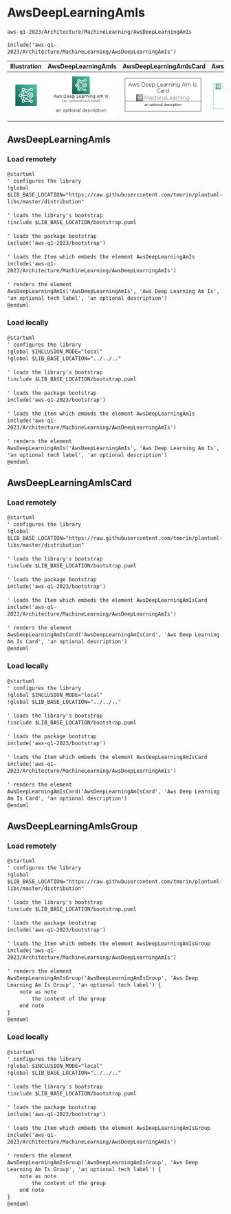 # AwsDeepLearningAmIs


```text
aws-q1-2023/Architecture/MachineLearning/AwsDeepLearningAmIs
```

```text
include('aws-q1-2023/Architecture/MachineLearning/AwsDeepLearningAmIs')
```



| Illustration | AwsDeepLearningAmIs | AwsDeepLearningAmIsCard | AwsDeepLearningAmIsGroup |
| :---: | :---: | :---: | :---: |
| ![illustration for Illustration](../../../aws-q1-2023/Architecture/MachineLearning/AwsDeepLearningAmIs.png) | ![illustration for AwsDeepLearningAmIs](../../../aws-q1-2023/Architecture/MachineLearning/AwsDeepLearningAmIs.Local.png) | ![illustration for AwsDeepLearningAmIsCard](../../../aws-q1-2023/Architecture/MachineLearning/AwsDeepLearningAmIsCard.Local.png) | ![illustration for AwsDeepLearningAmIsGroup](../../../aws-q1-2023/Architecture/MachineLearning/AwsDeepLearningAmIsGroup.Local.png) |




## AwsDeepLearningAmIs

### Load remotely
```plantuml
@startuml
' configures the library
!global $LIB_BASE_LOCATION="https://raw.githubusercontent.com/tmorin/plantuml-libs/master/distribution"

' loads the library's bootstrap
!include $LIB_BASE_LOCATION/bootstrap.puml

' loads the package bootstrap
include('aws-q1-2023/bootstrap')

' loads the Item which embeds the element AwsDeepLearningAmIs
include('aws-q1-2023/Architecture/MachineLearning/AwsDeepLearningAmIs')

' renders the element
AwsDeepLearningAmIs('AwsDeepLearningAmIs', 'Aws Deep Learning Am Is', 'an optional tech label', 'an optional description')
@enduml
```

### Load locally
```plantuml
@startuml
' configures the library
!global $INCLUSION_MODE="local"
!global $LIB_BASE_LOCATION="../../.."

' loads the library's bootstrap
!include $LIB_BASE_LOCATION/bootstrap.puml

' loads the package bootstrap
include('aws-q1-2023/bootstrap')

' loads the Item which embeds the element AwsDeepLearningAmIs
include('aws-q1-2023/Architecture/MachineLearning/AwsDeepLearningAmIs')

' renders the element
AwsDeepLearningAmIs('AwsDeepLearningAmIs', 'Aws Deep Learning Am Is', 'an optional tech label', 'an optional description')
@enduml
```

## AwsDeepLearningAmIsCard

### Load remotely
```plantuml
@startuml
' configures the library
!global $LIB_BASE_LOCATION="https://raw.githubusercontent.com/tmorin/plantuml-libs/master/distribution"

' loads the library's bootstrap
!include $LIB_BASE_LOCATION/bootstrap.puml

' loads the package bootstrap
include('aws-q1-2023/bootstrap')

' loads the Item which embeds the element AwsDeepLearningAmIsCard
include('aws-q1-2023/Architecture/MachineLearning/AwsDeepLearningAmIs')

' renders the element
AwsDeepLearningAmIsCard('AwsDeepLearningAmIsCard', 'Aws Deep Learning Am Is Card', 'an optional description')
@enduml
```

### Load locally
```plantuml
@startuml
' configures the library
!global $INCLUSION_MODE="local"
!global $LIB_BASE_LOCATION="../../.."

' loads the library's bootstrap
!include $LIB_BASE_LOCATION/bootstrap.puml

' loads the package bootstrap
include('aws-q1-2023/bootstrap')

' loads the Item which embeds the element AwsDeepLearningAmIsCard
include('aws-q1-2023/Architecture/MachineLearning/AwsDeepLearningAmIs')

' renders the element
AwsDeepLearningAmIsCard('AwsDeepLearningAmIsCard', 'Aws Deep Learning Am Is Card', 'an optional description')
@enduml
```

## AwsDeepLearningAmIsGroup

### Load remotely
```plantuml
@startuml
' configures the library
!global $LIB_BASE_LOCATION="https://raw.githubusercontent.com/tmorin/plantuml-libs/master/distribution"

' loads the library's bootstrap
!include $LIB_BASE_LOCATION/bootstrap.puml

' loads the package bootstrap
include('aws-q1-2023/bootstrap')

' loads the Item which embeds the element AwsDeepLearningAmIsGroup
include('aws-q1-2023/Architecture/MachineLearning/AwsDeepLearningAmIs')

' renders the element
AwsDeepLearningAmIsGroup('AwsDeepLearningAmIsGroup', 'Aws Deep Learning Am Is Group', 'an optional tech label') {
    note as note
        the content of the group
    end note
}
@enduml
```

### Load locally
```plantuml
@startuml
' configures the library
!global $INCLUSION_MODE="local"
!global $LIB_BASE_LOCATION="../../.."

' loads the library's bootstrap
!include $LIB_BASE_LOCATION/bootstrap.puml

' loads the package bootstrap
include('aws-q1-2023/bootstrap')

' loads the Item which embeds the element AwsDeepLearningAmIsGroup
include('aws-q1-2023/Architecture/MachineLearning/AwsDeepLearningAmIs')

' renders the element
AwsDeepLearningAmIsGroup('AwsDeepLearningAmIsGroup', 'Aws Deep Learning Am Is Group', 'an optional tech label') {
    note as note
        the content of the group
    end note
}
@enduml
```

